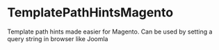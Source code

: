# TemplatePathHintsMagento
Template path hints made easier for Magento. Can be used by setting a query string in browser like Joomla
